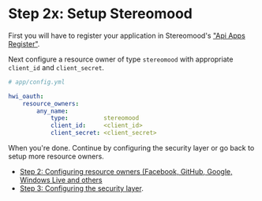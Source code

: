 Step 2x: Setup Stereomood
=====================
First you will have to register your application in Stereomood's ["Api Apps Register"](http://www.stereomood.com/api/apps/register).

Next configure a resource owner of type `stereomood` with appropriate `client_id` and `client_secret`.


``` yaml
# app/config.yml

hwi_oauth:
    resource_owners:
        any_name:
            type:          stereomood
            client_id:     <client_id>
            client_secret: <client_secret>
```

When you're done. Continue by configuring the security layer or go back to setup more resource owners.

- [Step 2: Configuring resource owners (Facebook, GitHub, Google, Windows Live and others](../2-configuring_resource_owners.md)
- [Step 3: Configuring the security layer](../3-configuring_the_security_layer.md).
